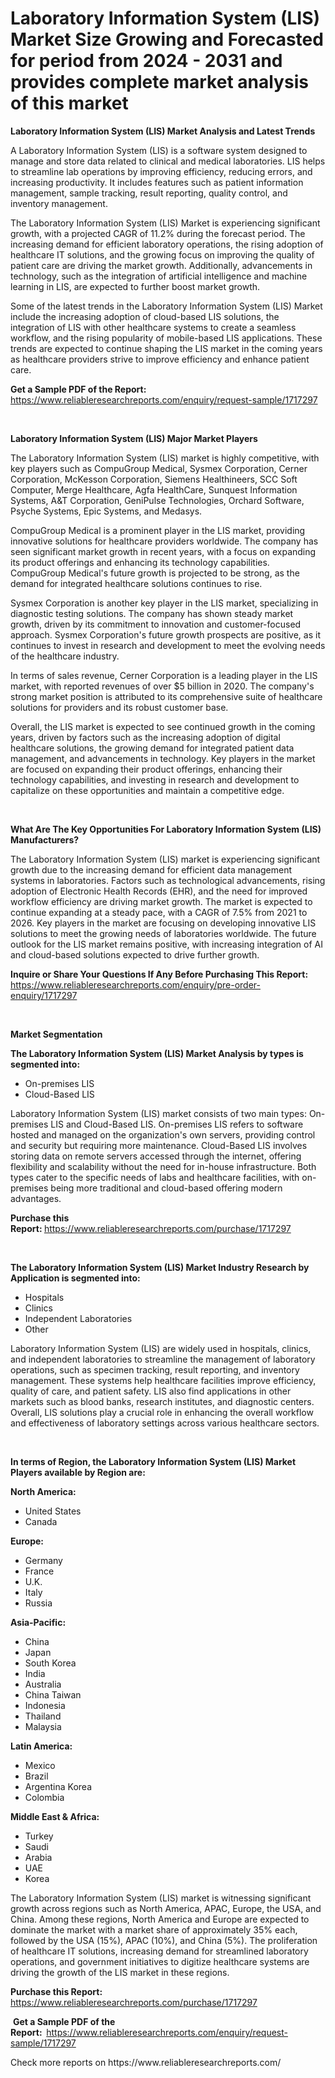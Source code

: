 <p><h1>Laboratory Information System (LIS) Market Size Growing and Forecasted for period from 2024 - 2031 and provides complete market analysis of this market</h1></p><p><strong>Laboratory Information System (LIS) Market Analysis and Latest Trends</strong></p>
<p><p>A Laboratory Information System (LIS) is a software system designed to manage and store data related to clinical and medical laboratories. LIS helps to streamline lab operations by improving efficiency, reducing errors, and increasing productivity. It includes features such as patient information management, sample tracking, result reporting, quality control, and inventory management.</p><p>The Laboratory Information System (LIS) Market is experiencing significant growth, with a projected CAGR of 11.2% during the forecast period. The increasing demand for efficient laboratory operations, the rising adoption of healthcare IT solutions, and the growing focus on improving the quality of patient care are driving the market growth. Additionally, advancements in technology, such as the integration of artificial intelligence and machine learning in LIS, are expected to further boost market growth.</p><p>Some of the latest trends in the Laboratory Information System (LIS) Market include the increasing adoption of cloud-based LIS solutions, the integration of LIS with other healthcare systems to create a seamless workflow, and the rising popularity of mobile-based LIS applications. These trends are expected to continue shaping the LIS market in the coming years as healthcare providers strive to improve efficiency and enhance patient care.</p></p>
<p><strong>Get a Sample PDF of the Report:&nbsp;</strong> <a href="https://www.reliableresearchreports.com/enquiry/request-sample/1717297">https://www.reliableresearchreports.com/enquiry/request-sample/1717297</a></p>
<p>&nbsp;</p>
<p><strong>Laboratory Information System (LIS) Major Market Players</strong></p>
<p><p>The Laboratory Information System (LIS) market is highly competitive, with key players such as CompuGroup Medical, Sysmex Corporation, Cerner Corporation, McKesson Corporation, Siemens Healthineers, SCC Soft Computer, Merge Healthcare, Agfa HealthCare, Sunquest Information Systems, A&T Corporation, GeniPulse Technologies, Orchard Software, Psyche Systems, Epic Systems, and Medasys.</p><p>CompuGroup Medical is a prominent player in the LIS market, providing innovative solutions for healthcare providers worldwide. The company has seen significant market growth in recent years, with a focus on expanding its product offerings and enhancing its technology capabilities. CompuGroup Medical's future growth is projected to be strong, as the demand for integrated healthcare solutions continues to rise.</p><p>Sysmex Corporation is another key player in the LIS market, specializing in diagnostic testing solutions. The company has shown steady market growth, driven by its commitment to innovation and customer-focused approach. Sysmex Corporation's future growth prospects are positive, as it continues to invest in research and development to meet the evolving needs of the healthcare industry.</p><p>In terms of sales revenue, Cerner Corporation is a leading player in the LIS market, with reported revenues of over $5 billion in 2020. The company's strong market position is attributed to its comprehensive suite of healthcare solutions for providers and its robust customer base.</p><p>Overall, the LIS market is expected to see continued growth in the coming years, driven by factors such as the increasing adoption of digital healthcare solutions, the growing demand for integrated patient data management, and advancements in technology. Key players in the market are focused on expanding their product offerings, enhancing their technology capabilities, and investing in research and development to capitalize on these opportunities and maintain a competitive edge.</p></p>
<p>&nbsp;</p>
<p><strong>What Are The Key Opportunities For Laboratory Information System (LIS) Manufacturers?</strong></p>
<p><p>The Laboratory Information System (LIS) market is experiencing significant growth due to the increasing demand for efficient data management systems in laboratories. Factors such as technological advancements, rising adoption of Electronic Health Records (EHR), and the need for improved workflow efficiency are driving market growth. The market is expected to continue expanding at a steady pace, with a CAGR of 7.5% from 2021 to 2026. Key players in the market are focusing on developing innovative LIS solutions to meet the growing needs of laboratories worldwide. The future outlook for the LIS market remains positive, with increasing integration of AI and cloud-based solutions expected to drive further growth.</p></p>
<p><strong>Inquire or Share Your Questions If Any Before Purchasing This Report:</strong> <a href="https://www.reliableresearchreports.com/enquiry/pre-order-enquiry/1717297">https://www.reliableresearchreports.com/enquiry/pre-order-enquiry/1717297</a></p>
<p>&nbsp;</p>
<p><strong>Market Segmentation</strong></p>
<p><strong>The Laboratory Information System (LIS) Market Analysis by types is segmented into:</strong></p>
<p><ul><li>On-premises LIS</li><li>Cloud-Based LIS</li></ul></p>
<p><p>Laboratory Information System (LIS) market consists of two main types: On-premises LIS and Cloud-Based LIS. On-premises LIS refers to software hosted and managed on the organization's own servers, providing control and security but requiring more maintenance. Cloud-Based LIS involves storing data on remote servers accessed through the internet, offering flexibility and scalability without the need for in-house infrastructure. Both types cater to the specific needs of labs and healthcare facilities, with on-premises being more traditional and cloud-based offering modern advantages.</p></p>
<p><strong>Purchase this Report:&nbsp;</strong><a href="https://www.reliableresearchreports.com/purchase/1717297">https://www.reliableresearchreports.com/purchase/1717297</a></p>
<p>&nbsp;</p>
<p><strong>The Laboratory Information System (LIS) Market Industry Research by Application is segmented into:</strong></p>
<p><ul><li>Hospitals</li><li>Clinics</li><li>Independent Laboratories</li><li>Other</li></ul></p>
<p><p>Laboratory Information System (LIS) are widely used in hospitals, clinics, and independent laboratories to streamline the management of laboratory operations, such as specimen tracking, result reporting, and inventory management. These systems help healthcare facilities improve efficiency, quality of care, and patient safety. LIS also find applications in other markets such as blood banks, research institutes, and diagnostic centers. Overall, LIS solutions play a crucial role in enhancing the overall workflow and effectiveness of laboratory settings across various healthcare sectors.</p></p>
<p>&nbsp;</p>
<p><strong>In terms of Region, the Laboratory Information System (LIS) Market Players available by Region are:</strong></p>
<p>
    <p> <strong> North America: </strong>
        <ul>
            <li>United States</li>
            <li>Canada</li>
        </ul>
        </p> 
    <p> <strong> Europe: </strong>
        <ul>
            <li>Germany</li>
            <li>France</li>
            <li>U.K.</li>
            <li>Italy</li>
            <li>Russia</li>
        </ul>
        </p> 
    <p> <strong> Asia-Pacific: </strong>
        <ul>
            <li>China</li>
            <li>Japan</li>
            <li>South Korea</li>
            <li>India</li>
            <li>Australia</li>
            <li>China Taiwan</li>
            <li>Indonesia</li>
            <li>Thailand</li>
            <li>Malaysia</li>
        </ul>
        </p> 
    <p> <strong> Latin America: </strong>
        <ul>
            <li>Mexico</li>
            <li>Brazil</li>
            <li>Argentina Korea</li>
            <li>Colombia</li>
        </ul>
        </p> 
    <p> <strong> Middle East & Africa: </strong>
        <ul>
            <li>Turkey</li>
            <li>Saudi</li>
            <li>Arabia</li>
            <li>UAE</li>
            <li>Korea</li>
        </ul>
    </p>
    </p>
<p><p>The Laboratory Information System (LIS) market is witnessing significant growth across regions such as North America, APAC, Europe, the USA, and China. Among these regions, North America and Europe are expected to dominate the market with a market share of approximately 35% each, followed by the USA (15%), APAC (10%), and China (5%). The proliferation of healthcare IT solutions, increasing demand for streamlined laboratory operations, and government initiatives to digitize healthcare systems are driving the growth of the LIS market in these regions.</p></p>
<p><strong>Purchase this Report: </strong><a href="https://www.reliableresearchreports.com/purchase/1717297">https://www.reliableresearchreports.com/purchase/1717297</a></p>
<p>&nbsp;<strong>Get a Sample PDF of the Report:&nbsp;&nbsp;</strong><a href="https://www.reliableresearchreports.com/enquiry/request-sample/1717297">https://www.reliableresearchreports.com/enquiry/request-sample/1717297</a></p>
<p><strong></strong></p>
<p>Check more reports on https://www.reliableresearchreports.com/</p>